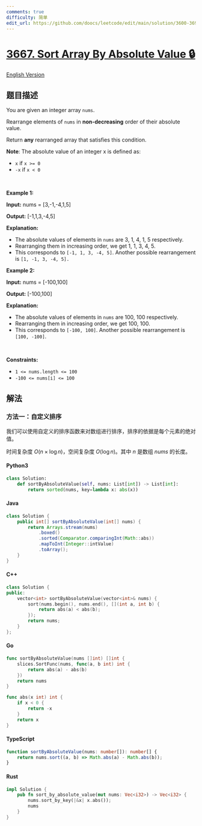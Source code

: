 ```yaml
---
comments: true
difficulty: 简单
edit_url: https://github.com/doocs/leetcode/edit/main/solution/3600-3699/3667.Sort%20Array%20By%20Absolute%20Value/README.md
---
```


<!-- problem:start -->

# [3667. Sort Array By Absolute Value 🔒](https://leetcode.cn/problems/sort-array-by-absolute-value)

[English Version](/solution/3600-3699/3667.Sort%20Array%20By%20Absolute%20Value/README_EN.md)

## 题目描述

<!-- description:start -->

<p>You are given an integer array <code>nums</code>.</p>

<p>Rearrange elements of <code>nums</code> in <strong>non-decreasing</strong> order of their absolute value.</p>

<p>Return <strong>any</strong> rearranged array that satisfies this condition.</p>

<p><strong>Note</strong>: The absolute value of an integer x is defined as:</p>

<ul>
	<li><code>x</code> if <code>x &gt;= 0</code></li>
	<li><code>-x</code> if <code>x &lt; 0</code></li>
</ul>

<p>&nbsp;</p>
<p><strong class="example">Example 1:</strong></p>

<div class="example-block">
<p><strong>Input:</strong> <span class="example-io">nums = [3,-1,-4,1,5]</span></p>

<p><strong>Output:</strong> <span class="example-io">[-1,1,3,-4,5]</span></p>

<p><strong>Explanation:</strong></p>

<ul>
	<li>The absolute values of elements in <code>nums</code> are 3, 1, 4, 1, 5 respectively.</li>
	<li>Rearranging them in increasing order, we get 1, 1, 3, 4, 5.</li>
	<li>This corresponds to <code>[-1, 1, 3, -4, 5]</code>. Another possible rearrangement is <code>[1, -1, 3, -4, 5].</code></li>
</ul>
</div>

<p><strong class="example">Example 2:</strong></p>

<div class="example-block">
<p><strong>Input:</strong> <span class="example-io">nums = [-100,100]</span></p>

<p><strong>Output:</strong> <span class="example-io">[-100,100]</span></p>

<p><strong>Explanation:</strong></p>

<ul>
	<li>The absolute values of elements in <code>nums</code> are 100, 100 respectively.</li>
	<li>Rearranging them in increasing order, we get 100, 100.</li>
	<li>This corresponds to <code>[-100, 100]</code>. Another possible rearrangement is <code>[100, -100]</code>.</li>
</ul>
</div>

<p>&nbsp;</p>
<p><strong>Constraints:</strong></p>

<ul>
	<li><code>1 &lt;= nums.length &lt;= 100</code></li>
	<li><code>-100 &lt;= nums[i] &lt;= 100</code></li>
</ul>

<!-- description:end -->

## 解法

<!-- solution:start -->

### 方法一：自定义排序

我们可以使用自定义的排序函数来对数组进行排序，排序的依据是每个元素的绝对值。

时间复杂度 $O(n \times \log n)$，空间复杂度 $O(\log n)$。其中 $n$ 是数组 $\textit{nums}$ 的长度。

<!-- tabs:start -->

#### Python3

```python
class Solution:
    def sortByAbsoluteValue(self, nums: List[int]) -> List[int]:
        return sorted(nums, key=lambda x: abs(x))
```

#### Java

```java
class Solution {
    public int[] sortByAbsoluteValue(int[] nums) {
        return Arrays.stream(nums)
            .boxed()
            .sorted(Comparator.comparingInt(Math::abs))
            .mapToInt(Integer::intValue)
            .toArray();
    }
}
```

#### C++

```cpp
class Solution {
public:
    vector<int> sortByAbsoluteValue(vector<int>& nums) {
        sort(nums.begin(), nums.end(), [](int a, int b) {
            return abs(a) < abs(b);
        });
        return nums;
    }
};
```

#### Go

```go
func sortByAbsoluteValue(nums []int) []int {
	slices.SortFunc(nums, func(a, b int) int {
		return abs(a) - abs(b)
	})
	return nums
}

func abs(x int) int {
	if x < 0 {
		return -x
	}
	return x
}
```

#### TypeScript

```ts
function sortByAbsoluteValue(nums: number[]): number[] {
    return nums.sort((a, b) => Math.abs(a) - Math.abs(b));
}
```

#### Rust

```rust
impl Solution {
    pub fn sort_by_absolute_value(mut nums: Vec<i32>) -> Vec<i32> {
        nums.sort_by_key(|&x| x.abs());
        nums
    }
}
```

<!-- tabs:end -->

<!-- solution:end -->

<!-- problem:end -->
